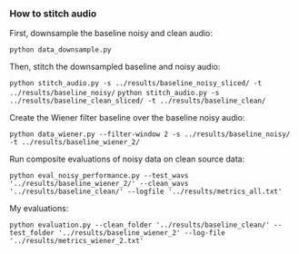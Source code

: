 ### How to stitch audio

First, downsample the baseline noisy and clean audio: 

```python data_downsample.py```

Then, stitch the downsampled baseline and noisy audio:

```python stitch_audio.py -s ../results/baseline_noisy_sliced/ -t ../results/baseline_noisy/```
```python stitch_audio.py -s ../results/baseline_clean_sliced/ -t ../results/baseline_clean/```


Create the Wiener filter baseline over the baseline noisy audio: 

```python data_wiener.py --filter-window 2 -s ../results/baseline_noisy/ -t ../results/baseline_wiener_2/```


Run composite evaluations of noisy data on clean source data:

```python eval_noisy_performance.py --test_wavs '../results/baseline_wiener_2/' --clean_wavs '../results/baseline_clean/' --logfile '../results/metrics_all.txt'```


My evaluations: 

```python evaluation.py --clean_folder '../results/baseline_clean/' --test_folder '../results/baseline_wiener_2' --log-file '../results/metrics_wiener_2.txt'```

